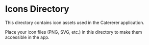 # Icons Directory

This directory contains icon assets used in the Catererer application.

Place your icon files (PNG, SVG, etc.) in this directory to make them accessible in the app.